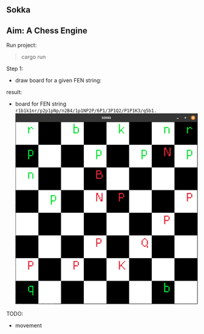 ## Sokka 

Aim: A Chess Engine
---

Run project:
> cargo run

Step 1:
- draw board for a given FEN string:

result:
- board for FEN string `r1b1k1nr/p2p1pNp/n2B4/1p1NP2P/6P1/3P1Q2/P1P1K3/q5b1.`
![sokka](./assets/sokka.png)

TODO:
- movement
